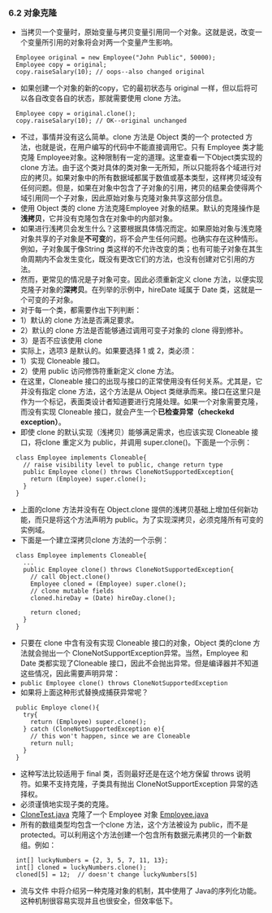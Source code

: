 ### 6.2 对象克隆
- 当拷贝一个变量时，原始变量与拷贝变量引用同一个对象。这就是说，改变一个变量所引用的对象将会对两一个变量产生影响。
```
  Employee original = new Employee("John Public", 50000);
  Employee copy = original;
  copy.raiseSalary(10); // oops--also changed original 
```
- 如果创建一个对象的新的copy，它的最初状态与 original 一样，但以后将可以各自改变各自的状态，那就需要使用 clone 方法。
```
  Employee copy = original.clone();
  copy.raiseSalary(10); // OK--original unchanged
```
- 不过，事情并没有这么简单。clone 方法是 Object 类的一个 protected 方法，也就是说，在用户编写的代码中不能直接调用它。只有 Employee 类才能克隆 Employee对象。这种限制有一定的道理。这里查看一下Object类实现的clone 方法。由于这个类对具体的类对象一无所知，所以只能将各个域进行对应的拷贝。如果对象中的所有数据域都属于数值或基本类型，这样拷贝域没有任何问题。但是，如果在对象中包含了子对象的引用，拷贝的结果会使得两个域引用同一个子对象，因此原始对象与克隆对象共享这部分信息。
- 使用 Object 类的 clone 方法克隆Employee 对象的结果。默认的克隆操作是**浅拷贝**，它并没有克隆包含在对象中的内部对象。
- 如果进行浅拷贝会发生什么？这要根据具体情况而定。如果原始对象与浅克隆对象共享的子对象是**不可变**的，将不会产生任何问题。也确实存在这种情形。例如，子对象属于像String 类这样的不允许改变的类；也有可能子对象在其生命周期内不会发生变化，既没有更改它们的方法，也没有创建对它引用的方法。
- 然而，更常见的情况是子对象可变。因此必须重新定义 clone 方法，以便实现克隆子对象的**深拷贝**。在列举的示例中，hireDate 域属于 Date 类，这就是一个可变的子对象。
- 对于每一个类，都需要作出下列判断：
- 1）默认的 clone 方法是否满足要求。
- 2）默认的 clone 方法是否能够通过调用可变子对象的 clone 得到修补。
- 3）是否不应该使用 clone
- 实际上，选项3 是默认的。如果要选择 1 或 2，类必须：
- 1）实现 Cloneable 接口。
- 2）使用 public 访问修饰符重新定义 clone 方法。
- 在这里，Cloneable 接口的出现与接口的正常使用没有任何关系。尤其是，它并没有指定 clone 方法，这个方法是从 Object 类继承而来。接口在这里只是作为一个标记，表面类设计者知道要进行克隆处理。如果一个对象需要克隆，而没有实现 Cloneable 接口，就会产生一个**已检查异常（checkekd exception）**。
- 即使 clone 的默认实现（浅拷贝）能够满足需求，也应该实现 Cloneable 接口，将clone 重定义为 public，并调用 super.clone()。下面是一个示例：
```
  class Employee implements Cloneable{
    // raise visibility level to public, change return type
    public Employee clone() throws CloneNotSupportedException{
      return (Employee) super.clone();
    }
  }
```
- 上面的clone 方法并没有在 Object.clone 提供的浅拷贝基础上增加任何新功能，而只是将这个方法声明为 public。为了实现深拷贝，必须克隆所有可变的实例域。
- 下面是一个建立深拷贝clone 方法的一个示例：
```
  class Employee implements Cloneable{
    ...
    public Employee clone() throws CloneNotSupportedException{
      // call Object.clone()
      Employee cloned = (Employee) super.clone();
      // clone mutable fields
      cloned.hireDay = (Date) hireDay.clone();
      
      return cloned;
    }
  }
```
- 只要在 clone 中含有没有实现 Cloneable 接口的对象，Object 类的clone 方法就会抛出一个 CloneNotSupportException异常。当然，Employee 和 Date 类都实现了Cloneable 接口，因此不会抛出异常。但是编译器并不知道这些情况，因此需要声明异常：
- ` public Employee clone() throws CloneNotSupportedException `
- 如果将上面这种形式替换成捕获异常呢？
```
  public Employe clone(){
    try{
      return (Employee) super.clone();
    } catch (CloneNotSupportedException e){
      // this won't happen, since we are Cloneable 
      return null;
    }
  }
```
- 这种写法比较适用于 final 类，否则最好还是在这个地方保留 throws 说明符。如果不支持克隆，子类具有抛出 CloneNotSupportException 异常的选择权。
- 必须谨慎地实现子类的克隆。
- [CloneTest.java](https://github.com/Alex5Moon/notebooks/blob/master/CoreJavaVolume-I/v1ch06/clone/CloneTest.java) 克隆了一个 Employee 对象 [Employee.java](https://github.com/Alex5Moon/notebooks/blob/master/CoreJavaVolume-I/v1ch06/clone/Employee.java)
- 所有的数组类型均包含一个clone 方法，这个方法被设为 public，而不是protected。可以利用这个方法创建一个包含所有数据元素拷贝的一个新数组。例如：
```
  int[] luckyNumbers = {2, 3, 5, 7, 11, 13};
  int[] cloned = luckyNumbers.clone();
  cloned[5] = 12;  // doesn't change luckyNumbers[5]
```
- 流与文件 中将介绍另一种克隆对象的机制，其中使用了 Java的序列化功能。这种机制很容易实现并且也很安全，但效率低下。

